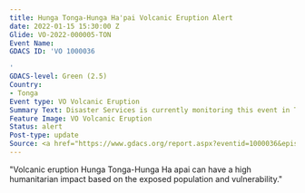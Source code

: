 ```yaml
---
title: Hunga Tonga-Hunga Ha'pai Volcanic Eruption Alert
date: 2022-01-15 15:30:00 Z
Glide: VO-2022-000005-TON
Event Name: 
GDACS ID: 'VO 1000036

'
GDACS-level: Green (2.5)
Country:
- Tonga
Event type: VO Volcanic Eruption
Summary Text: Disaster Services is currently monitoring this event in Tonga.
Feature Image: VO Volcanic Eruption
Status: alert
Post-type: update
Source: <a href="https://www.gdacs.org/report.aspx?eventid=1000036&episodeid=5&eventtype=VO"_blank">GDACS</a>
---
```


"Volcanic eruption Hunga Tonga-Hunga Ha apai can have a high humanitarian impact based on the exposed population and vulnerability."